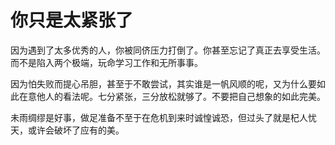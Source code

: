 # 你只是太紧张了

因为遇到了太多优秀的人，你被同侪压力打倒了。你甚至忘记了真正去享受生活。而不是陷入两个极端，玩命学习工作和无所事事。

因为怕失败而提心吊胆，甚至于不敢尝试，其实谁是一帆风顺的呢，又为什么要如此在意他人的看法呢。七分紧张，三分放松就够了。不要把自己想象的如此完美。

未雨绸缪是好事，做足准备不至于在危机到来时诚惶诚恐，但过头了就是杞人忧天，或许会破坏了应有的美。